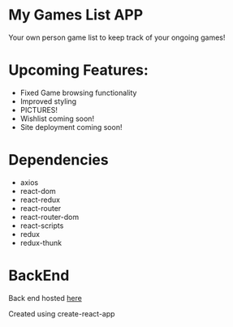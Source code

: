 # My Games List APP
Your own person game list to keep track of your ongoing games!

# Upcoming Features:

- Fixed Game browsing functionality
- Improved styling
- PICTURES!
- Wishlist coming soon! 
- Site deployment coming soon! 


# Dependencies
- axios
- react-dom
- react-redux
- react-router
- react-router-dom
- react-scripts
- redux
- redux-thunk 

# BackEnd
Back end hosted [here](https://mygamelist-server.herokuapp.com/mygames)





Created using create-react-app
